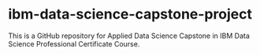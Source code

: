 # ibm-data-science-capstone-project
This is a GitHub repository for Applied Data Science Capstone in IBM Data Science Professional Certificate Course.
